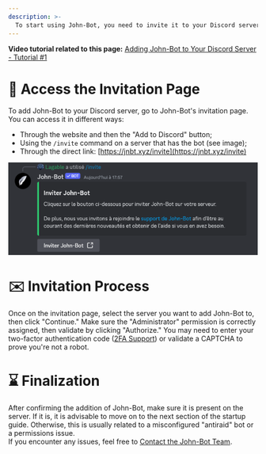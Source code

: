 ```yaml
---
description: >-
  To start using John-Bot, you need to invite it to your Discord server. Find out how to do it step by step.
---
```

**Video tutorial related to this page:** [Adding John-Bot to Your Discord Server - Tutorial #1](https://youtu.be/mW3R597AHVc)

# :link: Access the Invitation Page
To add John-Bot to your Discord server, go to John-Bot's invitation page.
You can access it in different ways:
* Through the website and then the "Add to Discord" button;
* Using the `/invite` command on a server that has the bot (see image);
* Through the direct link: [https://jnbt.xyz/invite](https://jnbt.xyz/invite)

![Command /invite on a Discord server with John-Bot](../.gitbook/assets/add_command_invite.png)

# :envelope: Invitation Process
Once on the invitation page, select the server you want to add John-Bot to, then click "Continue." Make sure the "Administrator" permission is correctly assigned, then validate by clicking "Authorize." You may need to enter your two-factor authentication code ([2FA Support](https://support.discord.com/hc/en-us/articles/219576828-Setting-up-Two-Factor-Authentication)) or validate a CAPTCHA to prove you're not a robot.

# :hourglass: Finalization
After confirming the addition of John-Bot, make sure it is present on the server. If it is, it is advisable to move on to the next section of the startup guide. Otherwise, this is usually related to a misconfigured "antiraid" bot or a permissions issue.
<br/> If you encounter any issues, feel free to [Contact the John-Bot Team](../contact.md).